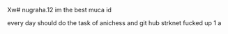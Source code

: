 Xw# nugraha.12 
im the best
muca id

every day should do the task of anichess and git hub
strknet fucked up
1
a
